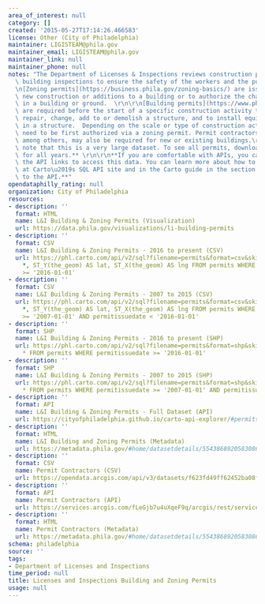 ```yaml
---
area_of_interest: null
category: []
created: '2015-05-27T17:14:26.466583'
license: Other (City of Philadelphia)
maintainer: LIGISTEAM@phila.gov
maintainer_email: LIGISTEAM@phila.gov
maintainer_link: null
maintainer_phone: null
notes: "The Department of Licenses & Inspections reviews construction plans and conducts\
  \ building inspections to ensure the safety of the workers and the public. \r\n\r\
  \n[Zoning permits](https://business.phila.gov/zoning-basics/) are issued to authorize\
  \ new construction or additions to a building or to authorize the change of use\
  \ in a building or ground.  \r\n\r\n[Building permits](https://www.phila.gov/services/permits-violations-licenses/build-rent-or-sell-a-property/get-a-building-permit/)\
  \ are required before the start of a specific construction activity to enlarge,\
  \ repair, change, add to or demolish a structure, and to install equipment or systems\
  \ in a structure.  Depending on the scale or type of construction activity, it may\
  \ need to be first authorized via a zoning permit. Permit contractors are also available as a dataset. Plumbing and electrical permits,\
  \ among others, may also be required for new or existing buildings.\r\n\r\n**Please\
  \ note that this is a very large dataset. To see all permits, download all datasets\
  \ for all years.** \r\n\r\n**If you are comfortable with APIs, you can also use\
  \ the API links to access this data. You can learn more about how to use the API\
  \ at Carto\u2019s SQL API site and in the Carto guide in the section on making calls\
  \ to the API.**"
opendataphilly_rating: null
organization: City of Philadelphia
resources:
- description: ''
  format: HTML
  name: L&I Building & Zoning Permits (Visualization)
  url: https://data.phila.gov/visualizations/li-building-permits
- description: ''
  format: CSV
  name: L&I Building & Zoning Permits - 2016 to present (CSV)
  url: https://phl.carto.com/api/v2/sql?filename=permits&format=csv&skipfields=cartodb_id,the_geom,the_geom_webmercator&q=SELECT
    *, ST_Y(the_geom) AS lat, ST_X(the_geom) AS lng FROM permits WHERE permitissuedate
    >= '2016-01-01'
- description: ''
  format: CSV
  name: L&I Building & Zoning Permits - 2007 to 2015 (CSV)
  url: https://phl.carto.com/api/v2/sql?filename=permits&format=csv&skipfields=cartodb_id,the_geom,the_geom_webmercator&q=SELECT
    *, ST_Y(the_geom) AS lat, ST_X(the_geom) AS lng FROM permits WHERE permitissuedate
    >= '2007-01-01' AND permitissuedate < '2016-01-01'
- description: ''
  format: SHP
  name: L&I Building & Zoning Permits - 2016 to present (SHP)
  url: https://phl.carto.com/api/v2/sql?filename=permits&format=shp&skipfields=cartodb_id&q=SELECT
    * FROM permits WHERE permitissuedate >= '2016-01-01'
- description: ''
  format: SHP
  name: L&I Building & Zoning Permits - 2007 to 2015 (SHP)
  url: https://phl.carto.com/api/v2/sql?filename=permits&format=shp&skipfields=cartodb_id&q=SELECT
    * FROM permits WHERE permitissuedate >= '2007-01-01' AND permitissuedate < '2016-01-01'
- description: ''
  format: API
  name: L&I Building & Zoning Permits - Full Dataset (API)
  url: https://cityofphiladelphia.github.io/carto-api-explorer/#permits
- description: ''
  format: HTML
  name: L&I Building and Zoning Permits (Metadata)
  url: https://metadata.phila.gov/#home/datasetdetails/5543868920583086178c4f8f/representationdetails/5e9a01ac801624001585ca11/
- description: ''
  format: CSV
  name: Permit Contractors (CSV)
  url: https://opendata.arcgis.com/api/v3/datasets/f623fd49ff62452ba08f9dd34e402697_0/downloads/data?format=csv&spatialRefId=4326&where=1%3D1
- description: ''
  format: API
  name: Permit Contractors (API)
  url: https://services.arcgis.com/fLeGjb7u4uXqeF9q/arcgis/rest/services/PERMIT_CONTRACTORS/FeatureServer/0/query?outFields=*&where=1%3D1
- description: ''
  format: HTML
  name: Permit Contractors (Metadata)
  url: https://metadata.phila.gov/#home/datasetdetails/5543868920583086178c4f8f/representationdetails/6375590d435286002131ea52/
schema: philadelphia
source: ''
tags:
- Department of Licenses and Inspections
time_period: null
title: Licenses and Inspections Building and Zoning Permits
usage: null
---
```


